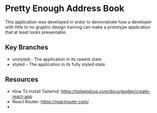 # Pretty Enough Address Book

This application was developed in order to demonstrate how a developer 
with little to no graphic design training can make a prototype 
application that at least looks presentable.

## Key Branches
* unstyled - The application in its rawest state
* styled - The application in its fully styled state

## Resources
* How To Install Tailwind: https://tailwindcss.com/docs/guides/create-react-app
* React Router:  https://reactrouter.com/
* 